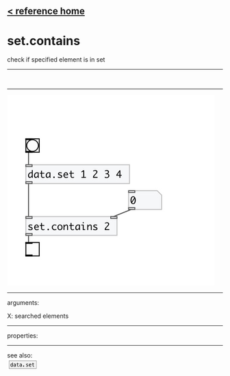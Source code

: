 [< reference home](index.html)
---

# set.contains


check if specified element is in set

---

<br>


---


![example](examples/set.contains-example.jpg)

---
arguments:

X: searched elements<br>

---
properties:


---
see also:<br>
[![data.set](img/object_data.set.png)](data.set.html)
